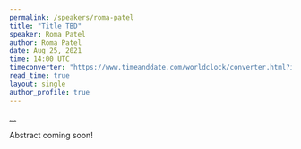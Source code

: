 ```yaml
---
permalink: /speakers/roma-patel
title: "Title TBD"
speaker: Roma Patel
author: Roma Patel
date: Aug 25, 2021
time: 14:00 UTC
timeconverter: "https://www.timeanddate.com/worldclock/converter.html?iso=20210526T140000&p1=1440&p2=224&p3=179&p4=136&p5=676&p6=33&p7=152"
read_time: true
layout: single
author_profile: true
---
```


<a href="https://lolmythesis.com/" class="one-line">...</a>

Abstract coming soon!

